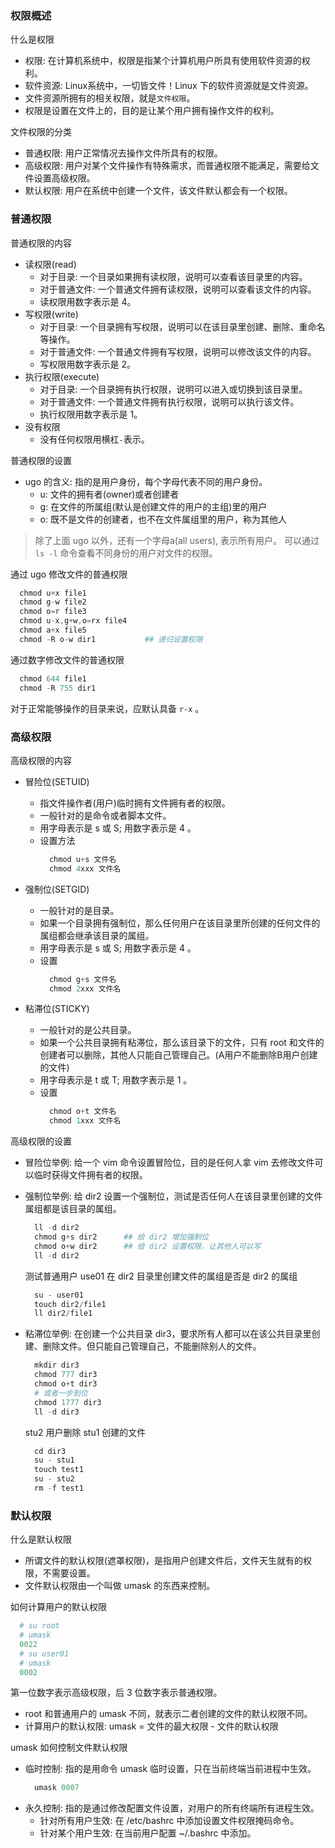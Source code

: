 
### 权限概述

什么是权限
- 权限: 在计算机系统中，权限是指某个计算机用户所具有使用软件资源的权利。
- 软件资源: Linux系统中，一切皆文件！Linux 下的软件资源就是文件资源。
- 文件资源所拥有的相关权限，就是`文件权限`。
- 权限是设置在文件上的，目的是让某个用户拥有操作文件的权利。

文件权限的分类
- 普通权限: 用户正常情况去操作文件所具有的权限。
- 高级权限: 用户对某个文件操作有特殊需求，而普通权限不能满足，需要给文件设置高级权限。
- 默认权限: 用户在系统中创建一个文件，该文件默认都会有一个权限。

### 普通权限

普通权限的内容
- 读权限(read)
  - 对于目录: 一个目录如果拥有读权限，说明可以查看该目录里的内容。
  - 对于普通文件: 一个普通文件拥有读权限，说明可以查看该文件的内容。
  - 读权限用数字表示是 4。
- 写权限(write)
  - 对于目录: 一个目录拥有写权限，说明可以在该目录里创建、删除、重命名等操作。
  - 对于普通文件: 一个普通文件拥有写权限，说明可以修改该文件的内容。
  - 写权限用数字表示是 2。
- 执行权限(execute)
  - 对于目录: 一个目录拥有执行权限，说明可以进入或切换到该目录里。
  - 对于普通文件: 一个普通文件拥有执行权限，说明可以执行该文件。
  - 执行权限用数字表示是 1。
- 没有权限
  - 没有任何权限用横杠`-`表示。

普通权限的设置
- ugo 的含义: 指的是用户身份，每个字母代表不同的用户身份。
  - u: 文件的拥有者(owner)或者创建者
  - g: 在文件的所属组(默认是创建文件的用户的主组)里的用户
  - o: 既不是文件的创建者，也不在文件属组里的用户，称为其他人

> 除了上面 ugo 以外，还有一个字母a(all users), 表示所有用户。
> 可以通过 `ls -l` 命令查看不同身份的用户对文件的权限。

通过 ugo 修改文件的普通权限
```s
  chmod u+x file1
  chmod g-w file2
  chmod o=r file3
  chmod u-x,g+w,o=rx file4
  chmod a+x file5
  chmod -R o-w dir1           ## 递归设置权限
```

通过数字修改文件的普通权限
```s
  chmod 644 file1
  chmod -R 755 dir1
```
对于正常能够操作的目录来说，应默认具备 `r-x` 。

### 高级权限

高级权限的内容

- 冒险位(SETUID)
  - 指文件操作者(用户)临时拥有文件拥有者的权限。
  - 一般针对的是命令或者脚本文件。
  - 用字母表示是 s 或 S; 用数字表示是 4 。
  - 设置方法
    ```s
      chmod u+s 文件名
      chmod 4xxx 文件名
    ```

- 强制位(SETGID)
  - 一般针对的是目录。
  - 如果一个目录拥有强制位，那么任何用户在该目录里所创建的任何文件的属组都会继承该目录的属组。
  - 用字母表示是 s 或 S; 用数字表示是 4 。
  - 设置
    ```s
      chmod g+s 文件名
      chmod 2xxx 文件名
    ```

- 粘滞位(STICKY)
  - 一般针对的是公共目录。
  - 如果一个公共目录拥有粘滞位，那么该目录下的文件，只有 root 和文件的创建者可以删除，其他人只能自己管理自己。(A用户不能删除B用户创建的文件)
  - 用字母表示是 t 或 T; 用数字表示是 1 。
  - 设置
    ```s
      chmod o+t 文件名
      chmod 1xxx 文件名
    ```

高级权限的设置

- 冒险位举例: 给一个 vim 命令设置冒险位，目的是任何人拿 vim 去修改文件可以临时获得文件拥有者的权限。

- 强制位举例: 给 dir2 设置一个强制位，测试是否任何人在该目录里创建的文件属组都是该目录的属组。
  ```s
    ll -d dir2
    chmod g+s dir2      ## 给 dir2 增加强制位
    chmod o+w dir2      ## 给 dir2 设置权限，让其他人可以写
    ll -d dir2
  ```
  测试普通用户 use01 在 dir2 目录里创建文件的属组是否是 dir2 的属组
  ```s
    su - user01
    touch dir2/file1
    ll dir2/file1
  ```

- 粘滞位举例: 在创建一个公共目录 dir3，要求所有人都可以在该公共目录里创建、删除文件。但只能自己管理自己，不能删除别人的文件。
  ```s
    mkdir dir3
    chmod 777 dir3
    chmod o+t dir3
    # 或者一步到位
    chmod 1777 dir3
    ll -d dir3
  ```
  stu2 用户删除 stu1 创建的文件
  ```s
    cd dir3
    su - stu1
    touch test1
    su - stu2
    rm -f test1
  ```

### 默认权限

什么是默认权限
- 所谓文件的默认权限(遮罩权限)，是指用户创建文件后，文件天生就有的权限，不需要设置。
- 文件默认权限由一个叫做 umask 的东西来控制。

如何计算用户的默认权限
```s
  # su root
  # umask
  0022
  # su user01
  # umask
  0002
```
第一位数字表示高级权限，后 3 位数字表示普通权限。
- root 和普通用户的 umask 不同，就表示二者创建的文件的默认权限不同。
- 计算用户的默认权限: umask = 文件的最大权限 - 文件的默认权限

umask 如何控制文件默认权限
- 临时控制: 指的是用命令 umask 临时设置，只在当前终端当前进程中生效。
  ```s
    umask 0007
  ```
- 永久控制: 指的是通过修改配置文件设置，对用户的所有终端所有进程生效。
  - 针对所有用户生效: 在 /etc/bashrc 中添加设置文件权限掩码命令。
  - 针对某个用户生效: 在当前用户配置 ~/.bashrc 中添加。
